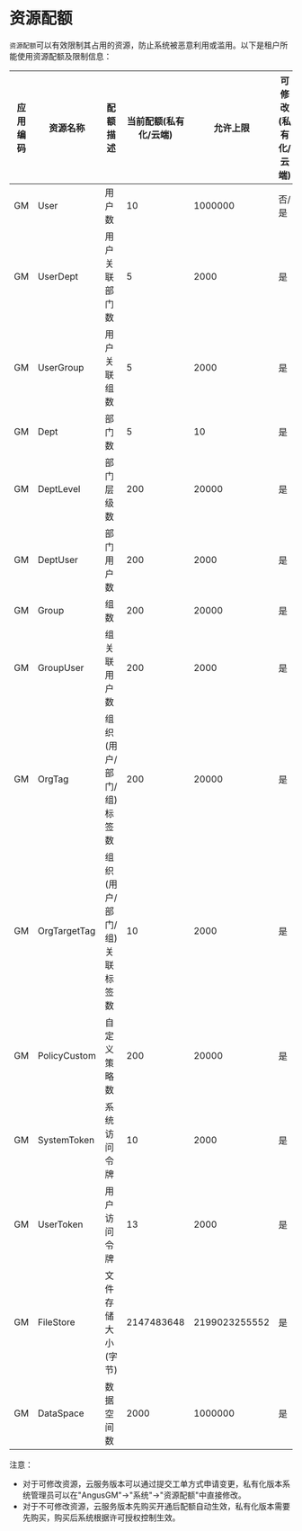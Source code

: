 资源配额
===

`资源配额`可以有效限制其占用的资源，防止系统被恶意利用或滥用。以下是租户所能使用资源配额及限制信息：

| 应用编码        | 资源名称                        | 配额描述                             | 当前配额(私有化/云端) | 允许上限          | 可修改(私有化/云端) |
|-------------|-----------------------------|----------------------------------|--------------|---------------|-------------|
| GM          | User                        | 用户数                              | 10           | 1000000       | 否/是         |
| GM          | UserDept                    | 用户关联部门数                          | 5            | 2000          | 是           |
| GM          | UserGroup                   | 用户关联组数                           | 5            | 2000          | 是           |
| GM          | Dept                        | 部门数                              | 5            | 10            | 是           |
| GM          | DeptLevel                   | 部门层级数                            | 200          | 20000         | 是           |
| GM          | DeptUser                    | 部门用户数                            | 200          | 2000          | 是           |
| GM          | Group                       | 组数                               | 200          | 20000         | 是           |
| GM          | GroupUser                   | 组关联用户数                           | 200          | 2000          | 是           |
| GM          | OrgTag                      | 组织(用户/部门/组)标签数                   | 200          | 20000         | 是           |
| GM          | OrgTargetTag                | 组织(用户/部门/组)关联标签数                 | 10           | 2000          | 是           |
| GM          | PolicyCustom                | 自定义策略数                           | 200          | 20000         | 是           |
| GM          | SystemToken                 | 系统访问令牌                           | 10           | 2000          | 是           |
| GM          | UserToken                   | 用户访问令牌                           | 13           | 2000          | 是           |
| GM          | FileStore                   | 文件存储大小(字节)                       | 2147483648   | 2199023255552 | 是           |
| GM          | DataSpace                   | 数据空间数                            | 2000         | 1000000       | 是           |

注意：

- 对于可修改资源，云服务版本可以通过提交工单方式申请变更，私有化版本系统管理员可以在"AngusGM"->"系统"->"资源配额"中直接修改。
- 对于不可修改资源，云服务版本先购买开通后配额自动生效，私有化版本需要先购买，购买后系统根据许可授权控制生效。